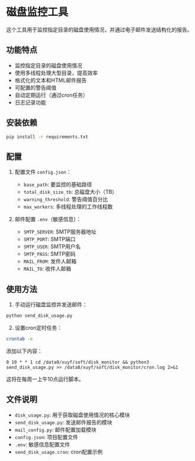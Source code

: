 # 磁盘监控工具

这个工具用于监控指定目录的磁盘使用情况，并通过电子邮件发送结构化的报告。

## 功能特点

- 监控指定目录的磁盘使用情况
- 使用多线程处理大型目录，提高效率
- 格式化的文本和HTML邮件报告
- 可配置的警告阈值
- 自动定期运行（通过cron任务）
- 日志记录功能

## 安装依赖

```bash
pip install -r requirements.txt
```

## 配置

1. 配置文件 `config.json`：
   - `base_path`: 要监控的基础路径
   - `total_disk_size_tb`: 总磁盘大小（TB）
   - `warning_threshold`: 警告阈值百分比
   - `max_workers`: 多线程处理的工作线程数

2. 邮件配置 `.env`（敏感信息）：
   - `SMTP_SERVER`: SMTP服务器地址
   - `SMTP_PORT`: SMTP端口
   - `SMTP_USER`: SMTP用户名
   - `SMTP_PASS`: SMTP密码
   - `MAIL_FROM`: 发件人邮箱
   - `MAIL_TO`: 收件人邮箱

## 使用方法

1. 手动运行磁盘监控并发送邮件：

```bash
python send_disk_usage.py
```

2. 设置cron定时任务：

```bash
crontab -e
```

添加以下内容：

```
0 10 * * 1 cd /data8/xuyf/soft/disk_monitor && python3 send_disk_usage.py >> /data8/xuyf/soft/disk_monitor/cron.log 2>&1
```

这将在每周一上午10点运行脚本。

## 文件说明

- `disk_usage.py`: 用于获取磁盘使用情况的核心模块
- `send_disk_usage.py`: 发送邮件报告的模块
- `mail_config.py`: 邮件配置加载模块
- `config.json`: 项目配置文件
- `.env`: 敏感信息配置文件
- `send_disk_usage.cron`: cron配置示例 